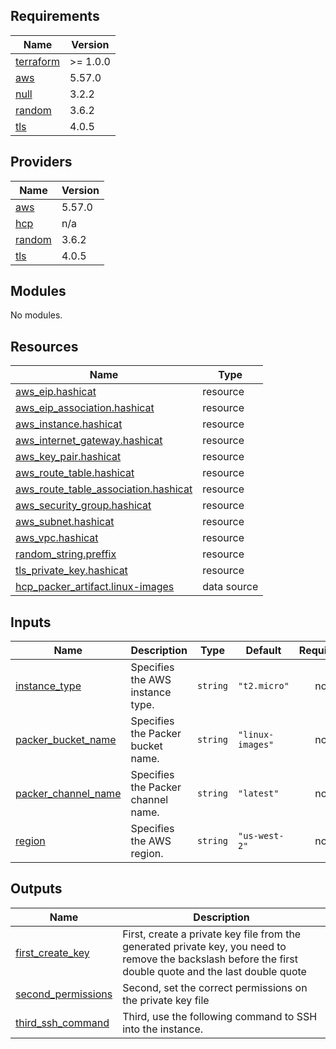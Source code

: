 <!-- BEGIN_TF_DOCS -->
## Requirements

| Name | Version |
|------|---------|
| <a name="requirement_terraform"></a> [terraform](#requirement\_terraform) | >= 1.0.0 |
| <a name="requirement_aws"></a> [aws](#requirement\_aws) | 5.57.0 |
| <a name="requirement_null"></a> [null](#requirement\_null) | 3.2.2 |
| <a name="requirement_random"></a> [random](#requirement\_random) | 3.6.2 |
| <a name="requirement_tls"></a> [tls](#requirement\_tls) | 4.0.5 |

## Providers

| Name | Version |
|------|---------|
| <a name="provider_aws"></a> [aws](#provider\_aws) | 5.57.0 |
| <a name="provider_hcp"></a> [hcp](#provider\_hcp) | n/a |
| <a name="provider_random"></a> [random](#provider\_random) | 3.6.2 |
| <a name="provider_tls"></a> [tls](#provider\_tls) | 4.0.5 |

## Modules

No modules.

## Resources

| Name | Type |
|------|------|
| [aws_eip.hashicat](https://registry.terraform.io/providers/hashicorp/aws/5.57.0/docs/resources/eip) | resource |
| [aws_eip_association.hashicat](https://registry.terraform.io/providers/hashicorp/aws/5.57.0/docs/resources/eip_association) | resource |
| [aws_instance.hashicat](https://registry.terraform.io/providers/hashicorp/aws/5.57.0/docs/resources/instance) | resource |
| [aws_internet_gateway.hashicat](https://registry.terraform.io/providers/hashicorp/aws/5.57.0/docs/resources/internet_gateway) | resource |
| [aws_key_pair.hashicat](https://registry.terraform.io/providers/hashicorp/aws/5.57.0/docs/resources/key_pair) | resource |
| [aws_route_table.hashicat](https://registry.terraform.io/providers/hashicorp/aws/5.57.0/docs/resources/route_table) | resource |
| [aws_route_table_association.hashicat](https://registry.terraform.io/providers/hashicorp/aws/5.57.0/docs/resources/route_table_association) | resource |
| [aws_security_group.hashicat](https://registry.terraform.io/providers/hashicorp/aws/5.57.0/docs/resources/security_group) | resource |
| [aws_subnet.hashicat](https://registry.terraform.io/providers/hashicorp/aws/5.57.0/docs/resources/subnet) | resource |
| [aws_vpc.hashicat](https://registry.terraform.io/providers/hashicorp/aws/5.57.0/docs/resources/vpc) | resource |
| [random_string.preffix](https://registry.terraform.io/providers/hashicorp/random/3.6.2/docs/resources/string) | resource |
| [tls_private_key.hashicat](https://registry.terraform.io/providers/hashicorp/tls/4.0.5/docs/resources/private_key) | resource |
| [hcp_packer_artifact.linux-images](https://registry.terraform.io/providers/hashicorp/hcp/latest/docs/data-sources/packer_artifact) | data source |

## Inputs

| Name | Description | Type | Default | Required |
|------|-------------|------|---------|:--------:|
| <a name="input_instance_type"></a> [instance\_type](#input\_instance\_type) | Specifies the AWS instance type. | `string` | `"t2.micro"` | no |
| <a name="input_packer_bucket_name"></a> [packer\_bucket\_name](#input\_packer\_bucket\_name) | Specifies the Packer bucket name. | `string` | `"linux-images"` | no |
| <a name="input_packer_channel_name"></a> [packer\_channel\_name](#input\_packer\_channel\_name) | Specifies the Packer channel name. | `string` | `"latest"` | no |
| <a name="input_region"></a> [region](#input\_region) | Specifies the AWS region. | `string` | `"us-west-2"` | no |

## Outputs

| Name | Description |
|------|-------------|
| <a name="output_first_create_key"></a> [first\_create\_key](#output\_first\_create\_key) | First, create a private key file from the generated private key, you need to remove the backslash before the first double quote and the last double quote |
| <a name="output_second_permissions"></a> [second\_permissions](#output\_second\_permissions) | Second, set the correct permissions on the private key file |
| <a name="output_third_ssh_command"></a> [third\_ssh\_command](#output\_third\_ssh\_command) | Third, use the following command to SSH into the instance. |
<!-- END_TF_DOCS -->
